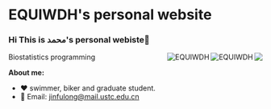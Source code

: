 # EQUIWDH's personal website

### Hi  This is محمد's personal webiste👋  

<img align="right" src="https://github-readme-stats.vercel.app/api?username=EQUIWDH&show_icons=true&icon_color=805AD5&text_color=718096&bg_color=ffffff&hide_title=true&count_private=true" />

<img align="right" src="https://github-readme-streak-stats-five-alpha.vercel.app?user=EQUIWDH" alt="EQUIWDH" />

<img align="right" src="https://github-readme-stats.vercel.app/api/top-langs/?username=EQUIWDH" alt="EQUIWDH" />

Biostatistics programming


**About me:**

- ❤️ swimmer, biker and graduate student.
- 💬 Email: jinfulong@mail.ustc.edu.cn


